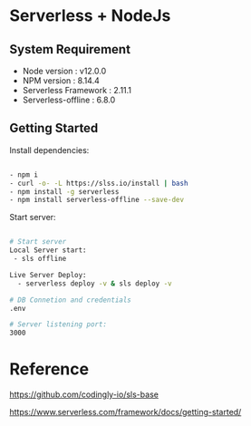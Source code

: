# Serverless + NodeJs

## System Requirement

* Node version : v12.0.0
* NPM version : 8.14.4
* Serverless Framework : 2.11.1
* Serverless-offline : 6.8.0

## Getting Started

Install dependencies:
```sh

- npm i
- curl -o- -L https://slss.io/install | bash
- npm install -g serverless
- npm install serverless-offline --save-dev

```

Start server:
```sh

# Start server
Local Server start:
 - sls offline

Live Server Deploy:
  - serverless deploy -v & sls deploy -v

# DB Connetion and credentials
.env 

# Server listening port:
3000

```
# Reference
https://github.com/codingly-io/sls-base

https://www.serverless.com/framework/docs/getting-started/


